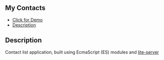 ## My Contacts
 
- [Click for Demo](https://moorebarrett-jodiann.github.io/my-contacts/)
- [Description](#description)

## Description

Contact list application, built using EcmaScript (ES) modules and [lite-server](https://www.npmjs.com/package/light-server)